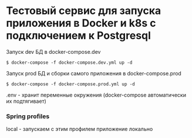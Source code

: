 # Тестовый сервис для запуска приложения в Docker и k8s с подключением к Postgresql

Запуск dev БД в docker-compose.dev
```
$ docker-compose -f docker-compose.dev.yml up -d
```
Запуск prod БД и сборки самого приложения в docker-compose.prod
```
$ docker-compose -f docker-compose.prod.yml up -d
```

.env - хранит переменные окружения (docker-compose автоматически их подтягивает)

### Spring profiles
local - запускаем с этим профилем приложение локально

